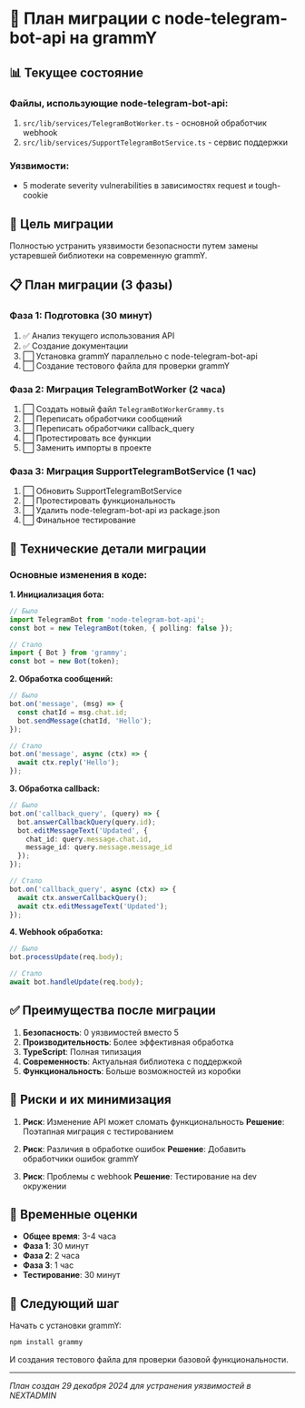 # 🚀 План миграции с node-telegram-bot-api на grammY

## 📊 Текущее состояние

### Файлы, использующие node-telegram-bot-api:
1. `src/lib/services/TelegramBotWorker.ts` - основной обработчик webhook
2. `src/lib/services/SupportTelegramBotService.ts` - сервис поддержки

### Уязвимости:
- 5 moderate severity vulnerabilities в зависимостях request и tough-cookie

## 🎯 Цель миграции

Полностью устранить уязвимости безопасности путем замены устаревшей библиотеки на современную grammY.

## 📋 План миграции (3 фазы)

### Фаза 1: Подготовка (30 минут)
1. ✅ Анализ текущего использования API
2. ✅ Создание документации
3. ⬜ Установка grammY параллельно с node-telegram-bot-api
4. ⬜ Создание тестового файла для проверки grammY

### Фаза 2: Миграция TelegramBotWorker (2 часа)
1. ⬜ Создать новый файл `TelegramBotWorkerGrammy.ts`
2. ⬜ Переписать обработчики сообщений
3. ⬜ Переписать обработчики callback_query
4. ⬜ Протестировать все функции
5. ⬜ Заменить импорты в проекте

### Фаза 3: Миграция SupportTelegramBotService (1 час)
1. ⬜ Обновить SupportTelegramBotService
2. ⬜ Протестировать функциональность
3. ⬜ Удалить node-telegram-bot-api из package.json
4. ⬜ Финальное тестирование

## 🔧 Технические детали миграции

### Основные изменения в коде:

**1. Инициализация бота:**
```typescript
// Было
import TelegramBot from 'node-telegram-bot-api';
const bot = new TelegramBot(token, { polling: false });

// Стало
import { Bot } from 'grammy';
const bot = new Bot(token);
```

**2. Обработка сообщений:**
```typescript
// Было
bot.on('message', (msg) => {
  const chatId = msg.chat.id;
  bot.sendMessage(chatId, 'Hello');
});

// Стало
bot.on('message', async (ctx) => {
  await ctx.reply('Hello');
});
```

**3. Обработка callback:**
```typescript
// Было
bot.on('callback_query', (query) => {
  bot.answerCallbackQuery(query.id);
  bot.editMessageText('Updated', {
    chat_id: query.message.chat.id,
    message_id: query.message.message_id
  });
});

// Стало
bot.on('callback_query', async (ctx) => {
  await ctx.answerCallbackQuery();
  await ctx.editMessageText('Updated');
});
```

**4. Webhook обработка:**
```typescript
// Было
bot.processUpdate(req.body);

// Стало
await bot.handleUpdate(req.body);
```

## ✅ Преимущества после миграции

1. **Безопасность**: 0 уязвимостей вместо 5
2. **Производительность**: Более эффективная обработка
3. **TypeScript**: Полная типизация
4. **Современность**: Актуальная библиотека с поддержкой
5. **Функциональность**: Больше возможностей из коробки

## 🚨 Риски и их минимизация

1. **Риск**: Изменение API может сломать функциональность
   **Решение**: Поэтапная миграция с тестированием

2. **Риск**: Различия в обработке ошибок
   **Решение**: Добавить обработчики ошибок grammY

3. **Риск**: Проблемы с webhook
   **Решение**: Тестирование на dev окружении

## 📅 Временные оценки

- **Общее время**: 3-4 часа
- **Фаза 1**: 30 минут
- **Фаза 2**: 2 часа
- **Фаза 3**: 1 час
- **Тестирование**: 30 минут

## 🎯 Следующий шаг

Начать с установки grammY:
```bash
npm install grammy
```

И создания тестового файла для проверки базовой функциональности.

---
*План создан 29 декабря 2024 для устранения уязвимостей в NEXTADMIN*
